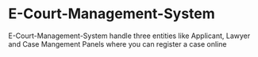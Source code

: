 # E-Court-Management-System
E-Court-Management-System handle three entities like Applicant, Lawyer and Case Mangement Panels where you can register a case online
